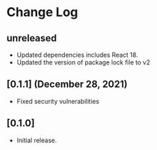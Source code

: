 # Change Log

## unreleased

* Updated dependencies includes React 18.
* Updated the version of package lock file to v2

## [0.1.1] (December 28, 2021)

* Fixed security vulnerabilities

## [0.1.0]

* Initial release.
